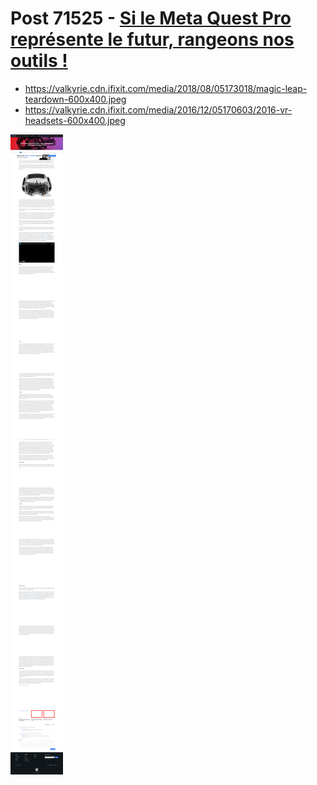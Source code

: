 # Post 71525 - [Si le Meta Quest Pro représente le futur, rangeons nos outils !](https://www.ifixit.com/News/71525/si-le-meta-quest-pro-represente-le-futur-rangeons-nos-outils)

- https://valkyrie.cdn.ifixit.com/media/2018/08/05173018/magic-leap-teardown-600x400.jpeg
- https://valkyrie.cdn.ifixit.com/media/2016/12/05170603/2016-vr-headsets-600x400.jpeg

![screencap](screenshots/540c9ec2-fc93-46d4-ab78-a96d8eb3313a.png)
